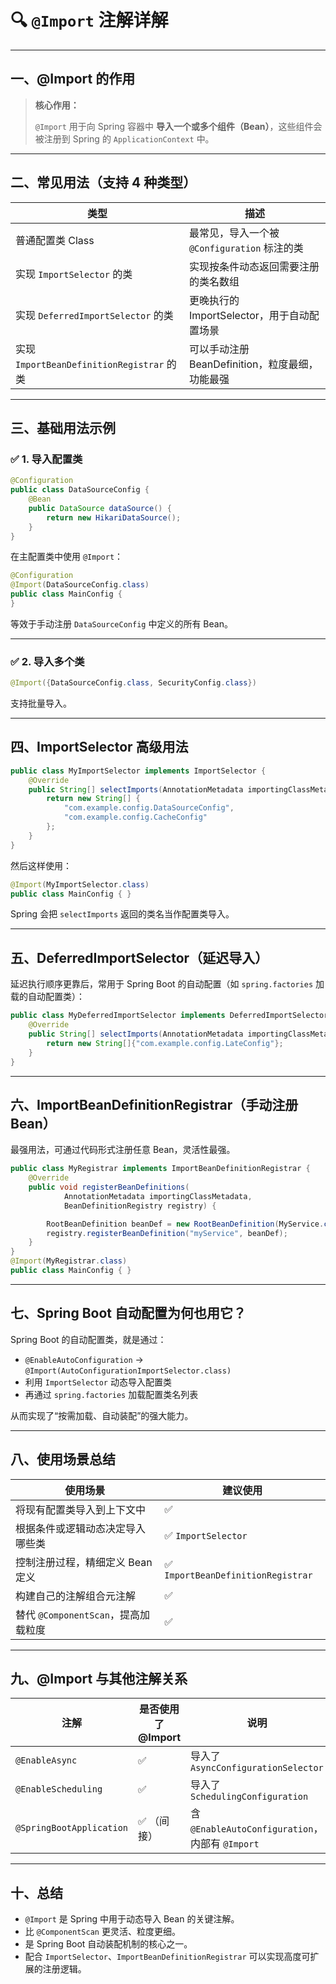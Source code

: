 # 🔍 `@Import` 注解详解

------

## 一、@Import 的作用

> **核心作用：**
>
> `@Import` 用于向 Spring 容器中 **导入一个或多个组件（Bean）**，这些组件会被注册到 Spring 的 `ApplicationContext` 中。

------

## 二、常见用法（支持 4 种类型）

| 类型                                      | 描述                                            |
| ----------------------------------------- | ----------------------------------------------- |
| 普通配置类 Class                          | 最常见，导入一个被 `@Configuration` 标注的类    |
| 实现 `ImportSelector` 的类                | 实现按条件动态返回需要注册的类名数组            |
| 实现 `DeferredImportSelector` 的类        | 更晚执行的 ImportSelector，用于自动配置场景     |
| 实现 `ImportBeanDefinitionRegistrar` 的类 | 可以手动注册 BeanDefinition，粒度最细，功能最强 |

------

## 三、基础用法示例

### ✅ 1. 导入配置类

```java
@Configuration
public class DataSourceConfig {
    @Bean
    public DataSource dataSource() {
        return new HikariDataSource();
    }
}
```

在主配置类中使用 `@Import`：

```java
@Configuration
@Import(DataSourceConfig.class)
public class MainConfig {
}
```

等效于手动注册 `DataSourceConfig` 中定义的所有 Bean。

------

### ✅ 2. 导入多个类

```java
@Import({DataSourceConfig.class, SecurityConfig.class})
```

支持批量导入。

------

## 四、ImportSelector 高级用法

```java
public class MyImportSelector implements ImportSelector {
    @Override
    public String[] selectImports(AnnotationMetadata importingClassMetadata) {
        return new String[] {
            "com.example.config.DataSourceConfig",
            "com.example.config.CacheConfig"
        };
    }
}
```

然后这样使用：

```java
@Import(MyImportSelector.class)
public class MainConfig { }
```

Spring 会把 `selectImports` 返回的类名当作配置类导入。

------

## 五、DeferredImportSelector（延迟导入）

延迟执行顺序更靠后，常用于 Spring Boot 的自动配置（如 `spring.factories` 加载的自动配置类）：

```java
public class MyDeferredImportSelector implements DeferredImportSelector {
    @Override
    public String[] selectImports(AnnotationMetadata importingClassMetadata) {
        return new String[]{"com.example.config.LateConfig"};
    }
}
```

------

## 六、ImportBeanDefinitionRegistrar（手动注册 Bean）

最强用法，可通过代码形式注册任意 Bean，灵活性最强。

```java
public class MyRegistrar implements ImportBeanDefinitionRegistrar {
    @Override
    public void registerBeanDefinitions(
            AnnotationMetadata importingClassMetadata,
            BeanDefinitionRegistry registry) {

        RootBeanDefinition beanDef = new RootBeanDefinition(MyService.class);
        registry.registerBeanDefinition("myService", beanDef);
    }
}
@Import(MyRegistrar.class)
public class MainConfig { }
```

------

## 七、Spring Boot 自动配置为何也用它？

Spring Boot 的自动配置类，就是通过：

- `@EnableAutoConfiguration` → `@Import(AutoConfigurationImportSelector.class)`
- 利用 `ImportSelector` 动态导入配置类
- 再通过 `spring.factories` 加载配置类名列表

从而实现了“按需加载、自动装配”的强大能力。

------

## 八、使用场景总结

| 使用场景                            | 建议使用                          |
| ----------------------------------- | --------------------------------- |
| 将现有配置类导入到上下文中          | ✅                                 |
| 根据条件或逻辑动态决定导入哪些类    | ✅ `ImportSelector`                |
| 控制注册过程，精细定义 Bean 定义    | ✅ `ImportBeanDefinitionRegistrar` |
| 构建自己的注解组合元注解            | ✅                                 |
| 替代 `@ComponentScan`，提高加载粒度 | ✅                                 |

------

## 九、@Import 与其他注解关系

| 注解                     | 是否使用了 @Import | 说明                                            |
| ------------------------ | ------------------ | ----------------------------------------------- |
| `@EnableAsync`           | ✅                  | 导入了 `AsyncConfigurationSelector`             |
| `@EnableScheduling`      | ✅                  | 导入了 `SchedulingConfiguration`                |
| `@SpringBootApplication` | ✅ （间接）         | 含 `@EnableAutoConfiguration`，内部有 `@Import` |

------

## 十、总结

- `@Import` 是 Spring 中用于动态导入 Bean 的关键注解。
- 比 `@ComponentScan` 更灵活、粒度更细。
- 是 Spring Boot 自动装配机制的核心之一。
- 配合 `ImportSelector`、`ImportBeanDefinitionRegistrar` 可以实现高度可扩展的注册逻辑。